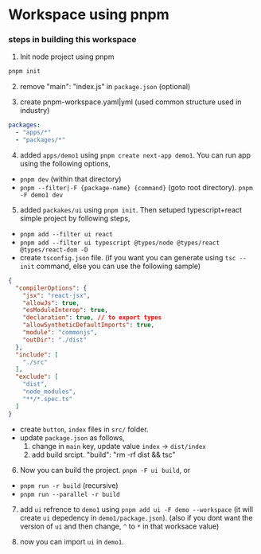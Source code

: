 # Workspace using pnpm

### steps in building this workspace

1) Init node project using pnpm
```sh
pnpm init
```

2) remove "main": "index.js" in `package.json` (optional)

3) create pnpm-workspace.yaml|yml (used common structure used in industry) 
```yml
packages:
  - "apps/*"
  - "packages/*"
```

4) added `apps/demo1` using `pnpm create next-app demo1`.
You can run app using the following options,
 - `pnpm dev` (within that directory)
 - `pnpm --filter|-F {package-name} {command}` (goto root directory). `pnpm -F demo1 dev`
 
5) added `packakes/ui` using `pnpm init`. Then setuped typescript+react simple project by following steps,

- `pnpm add --filter ui react`
- `pnpm add --filter ui typescript @types/node @types/react @types/react-dom -D`
- create `tsconfig.json` file. (if you want you can generate using `tsc --init` command, else you can use the following sample)

```json
{
  "compilerOptions": {
    "jsx": "react-jsx",
    "allowJs": true,
    "esModuleInterop": true,
    "declaration": true, // to export types
    "allowSyntheticDefaultImports": true,
    "module": "commonjs",
    "outDir": "./dist"
  },
  "include": [
    "./src"
  ],
  "exclude": [
    "dist",
    "node_modules",
    "**/*.spec.ts"
  ]
}
```
- create `button`, `index` files in `src/` folder.
- update `package.json` as follows,
  1) change in `main` key, update value `index` -> `dist/index`
  2) add build srcipt. "build": "rm -rf dist && tsc"

6) Now you can build the project. `pnpm -F ui build`, or
  - `pnpm run -r build` (recursive)
  - `pnpm run --parallel -r build`

7) add `ui` refrence to `demo1` using `pnpm add ui -F demo --workspace` (it will create `ui` depedency in `demo1/package.json`). (also if you dont want the version of `ui` and then change, `^` to `*` in that worksace value)

8) now you can import `ui` in `demo1`.
